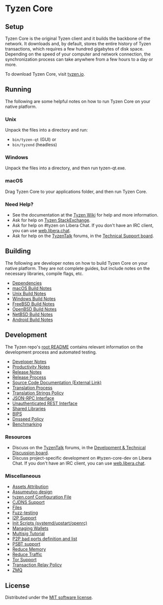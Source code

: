 Tyzen Core
=============

Setup
---------------------
Tyzen Core is the original Tyzen client and it builds the backbone of the network. It downloads and, by default, stores the entire history of Tyzen transactions, which requires a few hundred gigabytes of disk space. Depending on the speed of your computer and network connection, the synchronization process can take anywhere from a few hours to a day or more.

To download Tyzen Core, visit [tyzen.io](https://www.tyzen.io/downloads).

Running
---------------------
The following are some helpful notes on how to run Tyzen Core on your native platform.

### Unix

Unpack the files into a directory and run:

- `bin/tyzen-qt` (GUI) or
- `bin/tyzend` (headless)

### Windows

Unpack the files into a directory, and then run tyzen-qt.exe.

### macOS

Drag Tyzen Core to your applications folder, and then run Tyzen Core.

### Need Help?

* See the documentation at the [Tyzen Wiki](https://en.tyzen.it/wiki/Main_Page)
for help and more information.
* Ask for help on [Tyzen StackExchange](https://tyzen.stackexchange.com).
* Ask for help on #tyzen on Libera Chat. If you don't have an IRC client, you can use [web.libera.chat](https://web.libera.chat/#tyzen).
* Ask for help on the [TyzenTalk](https://tyzentalk.org/) forums, in the [Technical Support board](https://tyzentalk.org/index.php?board=4.0).

Building
---------------------
The following are developer notes on how to build Tyzen Core on your native platform. They are not complete guides, but include notes on the necessary libraries, compile flags, etc.

- [Dependencies](dependencies.md)
- [macOS Build Notes](build-osx.md)
- [Unix Build Notes](build-unix.md)
- [Windows Build Notes](build-windows.md)
- [FreeBSD Build Notes](build-freebsd.md)
- [OpenBSD Build Notes](build-openbsd.md)
- [NetBSD Build Notes](build-netbsd.md)
- [Android Build Notes](build-android.md)

Development
---------------------
The Tyzen repo's [root README](/README.md) contains relevant information on the development process and automated testing.

- [Developer Notes](developer-notes.md)
- [Productivity Notes](productivity.md)
- [Release Notes](release-notes.md)
- [Release Process](release-process.md)
- [Source Code Documentation (External Link)](https://doxygen.tyzencore.org/)
- [Translation Process](translation_process.md)
- [Translation Strings Policy](translation_strings_policy.md)
- [JSON-RPC Interface](JSON-RPC-interface.md)
- [Unauthenticated REST Interface](REST-interface.md)
- [Shared Libraries](shared-libraries.md)
- [BIPS](bips.md)
- [Dnsseed Policy](dnsseed-policy.md)
- [Benchmarking](benchmarking.md)

### Resources
* Discuss on the [TyzenTalk](https://tyzentalk.org/) forums, in the [Development & Technical Discussion board](https://tyzentalk.org/index.php?board=6.0).
* Discuss project-specific development on #tyzen-core-dev on Libera Chat. If you don't have an IRC client, you can use [web.libera.chat](https://web.libera.chat/#tyzen-core-dev).

### Miscellaneous
- [Assets Attribution](assets-attribution.md)
- [Assumeutxo design](assumeutxo.md)
- [tyzen.conf Configuration File](tyzen-conf.md)
- [CJDNS Support](cjdns.md)
- [Files](files.md)
- [Fuzz-testing](fuzzing.md)
- [I2P Support](i2p.md)
- [Init Scripts (systemd/upstart/openrc)](init.md)
- [Managing Wallets](managing-wallets.md)
- [Multisig Tutorial](multisig-tutorial.md)
- [P2P bad ports definition and list](p2p-bad-ports.md)
- [PSBT support](psbt.md)
- [Reduce Memory](reduce-memory.md)
- [Reduce Traffic](reduce-traffic.md)
- [Tor Support](tor.md)
- [Transaction Relay Policy](policy/README.md)
- [ZMQ](zmq.md)

License
---------------------
Distributed under the [MIT software license](/COPYING).
